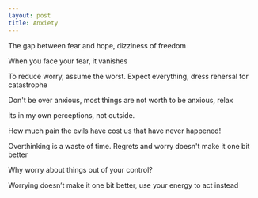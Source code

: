 ```yaml
---
layout: post
title: Anxiety
---
```


The gap between fear and hope, dizziness of freedom

When you face your fear, it vanishes 

To reduce worry, assume the worst. Expect everything, dress rehersal for catastrophe

Don't be over anxious, most things are not worth to be anxious, relax 

Its in my own perceptions, not outside.

How much pain the evils have cost us that have never happened!

Overthinking is a waste of time. Regrets and worry doesn't make it one bit better 

Why worry about things out of your control? 

Worrying doesn’t make it one bit better, use your energy to act instead
